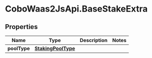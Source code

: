 # CoboWaas2JsApi.BaseStakeExtra

## Properties

Name | Type | Description | Notes
------------ | ------------- | ------------- | -------------
**poolType** | [**StakingPoolType**](StakingPoolType.md) |  | 


